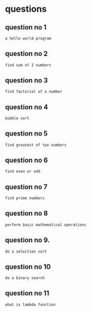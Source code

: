 # questions
## question no 1
```markdown
a hello world program
```

## question no 2
```markdown
find sum of 2 numbers
```

## question no 3
```markdown
find factorial of a number
```

## question no 4
```markdown
bubble sort
```

## question no 5
```markdown
find greatest of two numbers
```

## question no 6
```markdown
find even or odd
```

## question no 7
```markdown
find prime numbers
```

## question no 8
```markdown
perform basic mathematical operations
```
## question no 9.
```markdown
do a selection sort
```
## question no 10
```markdown
do a binary search
```
## question no 11
```markdown
what is lambda function
```
